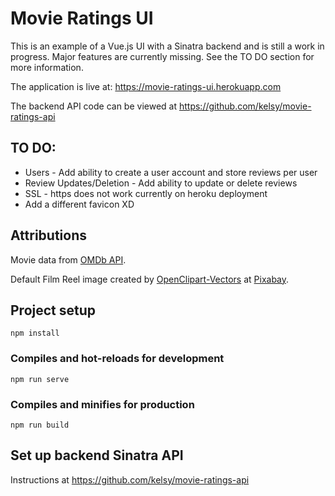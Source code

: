 # Movie Ratings UI
This is an example of a Vue.js UI with a Sinatra backend and is still a work in progress. Major features are currently missing. See the TO DO section for more information.

The application is live at: https://movie-ratings-ui.herokuapp.com

The backend API code can be viewed at https://github.com/kelsy/movie-ratings-api

## TO DO:
* Users - Add ability to create a user account and store reviews per user
* Review Updates/Deletion - Add ability to update or delete reviews
* SSL - https does not work currently on heroku deployment
* Add a different favicon XD

## Attributions
Movie data from [OMDb API](http://www.omdbapi.com/).

Default Film Reel image created by [OpenClipart-Vectors](https://pixabay.com/users/openclipart-vectors-30363) at [Pixabay](https://pixabay.com/).

## Project setup
```
npm install
```

### Compiles and hot-reloads for development
```
npm run serve
```

### Compiles and minifies for production
```
npm run build
```

## Set up backend Sinatra API
Instructions at https://github.com/kelsy/movie-ratings-api
